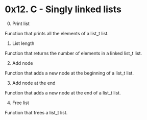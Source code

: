# 0x12. C - Singly linked lists

0. Print list

Function that prints all the elements of a list_t list.

1. List length

Function that returns the number of elements in a linked list_t list.

2. Add node

Function that adds a new node at the beginning of a list_t list.

3. Add node at the end

Function that adds a new node at the end of a list_t list.

4. Free list

Function that frees a list_t list.
